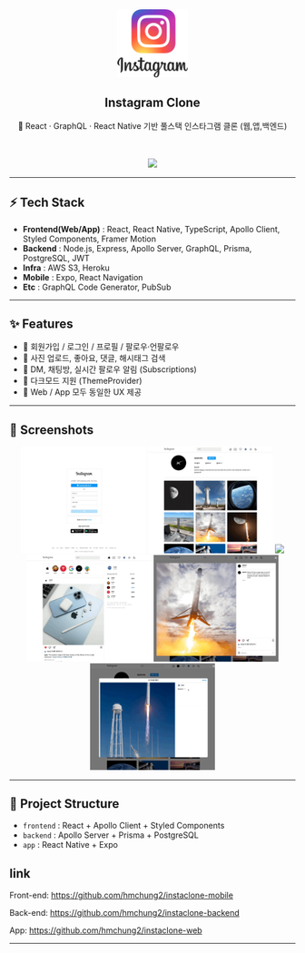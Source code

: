 <div align="center">
  <a href="https://instagram-gw.netlify.app">
    <img height="120" src="./previews/instagram_logo.png" />
  </a>
  <h2>Instagram Clone</h2>
  <p>📸 React · GraphQL · React Native 기반 풀스택 인스타그램 클론 (웹,앱,백엔드)</p>
  <br /><br />
  <img height="600" src="./previews/1.gif" />
</div>

---

## ⚡️ Tech Stack
- **Frontend(Web/App)** : React, React Native, TypeScript, Apollo Client, Styled Components, Framer Motion  
- **Backend** : Node.js, Express, Apollo Server, GraphQL, Prisma, PostgreSQL, JWT  
- **Infra** : AWS S3, Heroku  
- **Mobile** : Expo, React Navigation  
- **Etc** : GraphQL Code Generator, PubSub  

---

## ✨ Features

- 👤 회원가입 / 로그인 / 프로필 / 팔로우·언팔로우  
- 📸 사진 업로드, 좋아요, 댓글, 해시태그 검색  
- 💬 DM, 채팅방, 실시간 팔로우 알림 (Subscriptions)  
- 🌙 다크모드 지원 (ThemeProvider)  
- 📱 Web / App 모두 동일한 UX 제공  

---

## 📸 Screenshots

<p align="center">
  <img src="./previews/2.gif" width="220" />
  <img src="./previews/3.gif" width="220" />
  <img src="./previews/4.gif" width="220" />
  <img src="./previews/5.gif" width="220" />
  <img src="./previews/6.gif" width="220" />
  <img src="./previews/7.gif" width="220" />
</p>

---

## 🚀 Project Structure

- `frontend` : React + Apollo Client + Styled Components  
- `backend` : Apollo Server + Prisma + PostgreSQL  
- `app` : React Native + Expo  

## link
Front-end: https://github.com/hmchung2/instaclone-mobile

Back-end: https://github.com/hmchung2/instaclone-backend

App: https://github.com/hmchung2/instaclone-web

---
